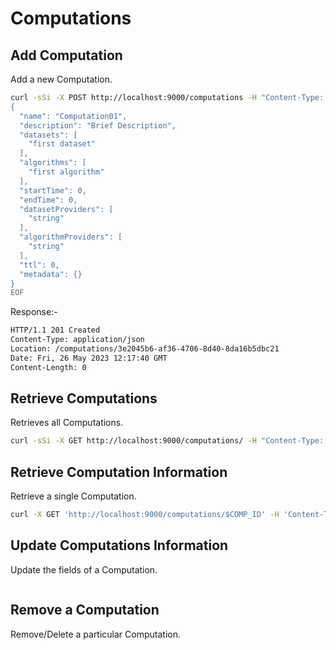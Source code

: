 # Computations

## Add Computation

Add a new Computation.

```bash
curl -sSi -X POST http://localhost:9000/computations -H "Content-Type: application/json" -d @- <<EOF
{
  "name": "Computation01",
  "description": "Brief Description",
  "datasets": [
    "first dataset"
  ],
  "algorithms": [
    "first algorithm"
  ],
  "startTime": 0,
  "endTime": 0,
  "datasetProviders": [
    "string"
  ],
  "algorithmProviders": [
    "string"
  ],
  "ttl": 0,
  "metadata": {}
}
EOF
```

Response:-

```bash
HTTP/1.1 201 Created
Content-Type: application/json
Location: /computations/3e2045b6-af36-4706-8d40-8da16b5dbc21
Date: Fri, 26 May 2023 12:17:40 GMT
Content-Length: 0

```

## Retrieve Computations

Retrieves all Computations.

```bash
curl -sSi -X GET http://localhost:9000/computations/ -H "Content-Type: application/json"
```

## Retrieve Computation Information

Retrieve a single Computation.

```bash
curl -X GET 'http://localhost:9000/computations/$COMP_ID' -H 'Content-Type: application/json'
```

## Update Computations Information

Update the fields of a Computation.

```bash

```

## Remove a Computation

Remove/Delete a particular Computation.

```bash

```
